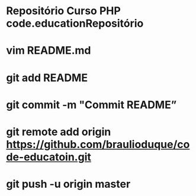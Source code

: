 # Repositório Curso PHP code.educationRepositório
# vim README.md
# git add README
# git commit -m "Commit README”
# git remote add origin https://github.com/braulioduque/code-educatoin.git
# git push -u origin master

